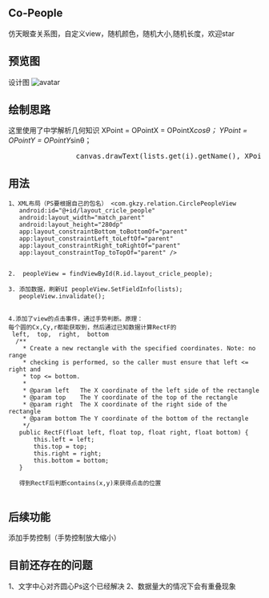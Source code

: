 
## Co-People

仿天眼查关系图，自定义view，随机颜色，随机大小,随机长度，欢迎star

## 预览图


设计图
![avatar](https://github.com/chenhua1008611/Co-People/blob/master/CoPeople/images/1234.png)


## 绘制思路
这里使用了中学解析几何知识   XPoint = OPointX = OPointX*cosθ； YPoint = OPointY = OPointY*sinθ；
<pre class=”brush: java; gutter: true;”>                canvas.drawText(lists.get(i).getName(), XPoint + (float) Math.cos(pere * i + 5) * radius[i % radius.length] - 30, YPoint + (float) Math.sin(pere * i + 5) * radius[i % radius.length] + 35, paint);
</pre>


## 用法
 ```
 1、XML布局（PS要根据自己的包名） <com.gkzy.relation.CirclePeopleView
    android:id="@+id/layout_cricle_people"
    android:layout_width="match_parent"
    android:layout_height="280dp"
    app:layout_constraintBottom_toBottomOf="parent"
    app:layout_constraintLeft_toLeftOf="parent"
    app:layout_constraintRight_toRightOf="parent"
    app:layout_constraintTop_toTopOf="parent" />
   
        
 2.  peopleView = findViewById(R.id.layout_cricle_people);

 3. 添加数据，刷新UI peopleView.SetFieldInfo(lists);
    peopleView.invalidate();
    
    
 4.添加了view的点击事件，通过手势判断。原理：
 每个圆的Cx,Cy,r都能获取到，然后通过已知数据计算RectF的
  left,  top,  right,  bottom
   /**
     * Create a new rectangle with the specified coordinates. Note: no range
     * checking is performed, so the caller must ensure that left <= right and
     * top <= bottom.
     *
     * @param left   The X coordinate of the left side of the rectangle
     * @param top    The Y coordinate of the top of the rectangle
     * @param right  The X coordinate of the right side of the rectangle
     * @param bottom The Y coordinate of the bottom of the rectangle
     */
    public RectF(float left, float top, float right, float bottom) {
        this.left = left;
        this.top = top;
        this.right = right;
        this.bottom = bottom;
    }
    
    得到RectF后判断contains(x,y)来获得点击的位置
  
  ```
  
 ## 后续功能
  添加手势控制（手势控制放大缩小）

## 目前还存在的问题 
  1、文字中心对齐圆心Ps这个已经解决
  2、数据量大的情况下会有重叠现象

